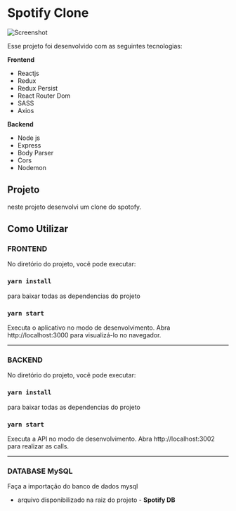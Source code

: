 # Spotify Clone


![Screenshot](https://user-images.githubusercontent.com/37845957/81310377-625deb00-905a-11ea-87b9-d6e5764b1631.png)


Esse projeto foi desenvolvido com as seguintes tecnologias:

**Frontend**   
* Reactjs   
* Redux   
* Redux Persist   
* React Router Dom   
* SASS   
* Axios   

**Backend**    
* Node js    
* Express    
* Body Parser    
* Cors    
* Nodemon   

## Projeto
neste projeto desenvolvi um clone do spotofy.

## Como Utilizar

### **FRONTEND**

No diretório do projeto, você pode executar:

### `yarn install`
para baixar todas as dependencias do projeto 

### `yarn start`

Executa o aplicativo no modo de desenvolvimento.
Abra http://localhost:3000 para visualizá-lo no navegador.
_______________________________________________________

### **BACKEND**

No diretório do projeto, você pode executar:

### `yarn install`
para baixar todas as dependencias do projeto 

### `yarn start`

Executa a API no modo de desenvolvimento.
Abra http://localhost:3002 para realizar as calls.
_______________________________________________________

### **DATABASE MySQL**
Faça a importação do banco de dados mysql
+ arquivo disponibilizado na  raiz do projeto - **Spotify DB**
